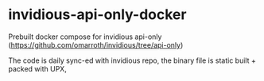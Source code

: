 # invidious-api-only-docker
Prebuilt docker compose for invidious api-only (https://github.com/omarroth/invidious/tree/api-only)

The code is daily sync-ed with invidious repo, the binary file is static built + packed with UPX, 
